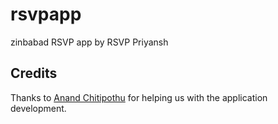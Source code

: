# rsvpapp
zinbabad
RSVP app by RSVP Priyansh
## Credits
Thanks to [Anand Chitipothu](https://twitter.com/anandology) for helping us with the application development. 
